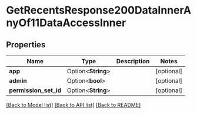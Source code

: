 # GetRecentsResponse200DataInnerAnyOf11DataAccessInner

## Properties

Name | Type | Description | Notes
------------ | ------------- | ------------- | -------------
**app** | Option<**String**> |  | [optional]
**admin** | Option<**bool**> |  | [optional]
**permission_set_id** | Option<**String**> |  | [optional]

[[Back to Model list]](../README.md#documentation-for-models) [[Back to API list]](../README.md#documentation-for-api-endpoints) [[Back to README]](../README.md)


